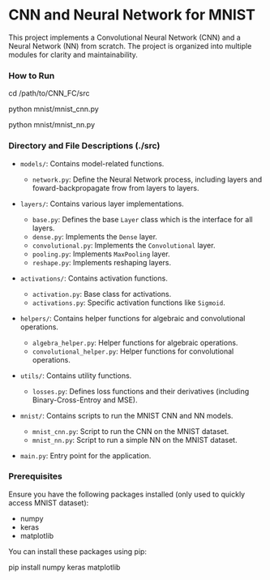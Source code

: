 # CNN and Neural Network for MNIST

This project implements a Convolutional Neural Network (CNN) and a Neural Network (NN) from scratch. The project is organized into multiple modules for clarity and maintainability.

### How to Run 
cd /path/to/CNN_FC/src

python mnist/mnist_cnn.py

python mnist/mnist_nn.py


### Directory and File Descriptions (./src)

- `models/`: Contains model-related functions.
  - `network.py`: Define the Neural Network process, including layers and foward-backpropagate frow from layers to layers.

- `layers/`: Contains various layer implementations.
  - `base.py`: Defines the base `Layer` class which is the interface for all layers.
  - `dense.py`: Implements the `Dense` layer.
  - `convolutional.py`: Implements the `Convolutional` layer.
  - `pooling.py`: Implements `MaxPooling` layer.
  - `reshape.py`: Implements reshaping layers.

- `activations/`: Contains activation functions.
  - `activation.py`: Base class for activations.
  - `activations.py`: Specific activation functions like `Sigmoid`.

- `helpers/`: Contains helper functions for algebraic and convolutional operations.
  - `algebra_helper.py`: Helper functions for algebraic operations.
  - `convolutional_helper.py`: Helper functions for convolutional operations.

- `utils/`: Contains utility functions.
  - `losses.py`: Defines loss functions and their derivatives (including Binary-Cross-Entroy and MSE).

- `mnist/`: Contains scripts to run the MNIST CNN and NN models.
  - `mnist_cnn.py`: Script to run the CNN on the MNIST dataset.
  - `mnist_nn.py`: Script to run a simple NN on the MNIST dataset.

- `main.py`: Entry point for the application.

### Prerequisites

Ensure you have the following packages installed (only used to quickly access MNIST dataset):
- numpy
- keras
- matplotlib

You can install these packages using pip:

pip install numpy keras matplotlib
